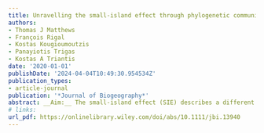 ```yaml
---
title: Unravelling the small-island effect through phylogenetic community ecology
authors:
- Thomas J Matthews
- François Rigal
- Kostas Kougioumoutzis
- Panayiotis Trigas
- Kostas A Triantis
date: '2020-01-01'
publishDate: '2024-04-04T10:49:30.954534Z'
publication_types:
- article-journal
publication: '*Journal of Biogeography*'
abstract: __Aim:__ The small-island effect (SIE) describes a different relationship between island area and species richness on smaller compared to larger islands. The pattern has recently gained widespread support. However, few studies have attempted to identify the actual mechanisms driving the SIE. Here, we use a phylogenetic community framework to study the SIE, based on the assumption that if the dominant assembly processes differ between small and large islands, patterns of phylogenetic community structure should shift across the area and habitat diversity gradient.  __Location:__ The Aegean Archipelago, Greece. __Methods:__ We used a large dataset of 3262 vascular plant species distributed across 173 islands, in combination with a species-level phylogeny. The phylogenetic community structure of each island was calculated using a null modelling framework and was quantified using effect sizes (ES); negative values indicating phylogenetic clustering and positive values overdispersion. Habitat diversity, species richness, phylogenetic diversity (PD) and ES values were regressed against log10 -transformed area and we tested for a SIE using piecewise regression models. We also assessed differences in taxonomic and phylogenetic composition between small and large islands using a beta-diversity framework. __Results:__ We found evidence of a SIE using species richness, PD, and phylogenetic community structure (ES values). Small islands displayed low variation in habitat diversity and tended to be more phylogenetically clustered, while large islands shifted from phylogenetic clustering towards phylogenetic overdispersion with increasing area and habitat diversity. In addition, we showed that phylogenetic composition tended to be more similar between small islands than expected. __Main conclusion:__ Overall, our results provide an example of a SIE in the analysis of island phylogenetic community structure, and point to a role of habitat diversity in driving the SIE more generally.
# links:
url_pdf: https://onlinelibrary.wiley.com/doi/abs/10.1111/jbi.13940
---
```

